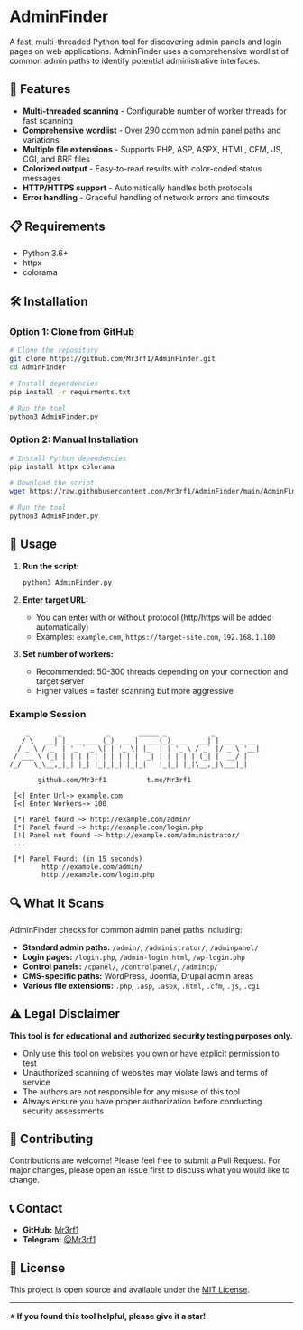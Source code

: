 # AdminFinder

A fast, multi-threaded Python tool for discovering admin panels and login pages on web applications. AdminFinder uses a comprehensive wordlist of common admin paths to identify potential administrative interfaces.

## 🚀 Features

- **Multi-threaded scanning** - Configurable number of worker threads for fast scanning
- **Comprehensive wordlist** - Over 290 common admin panel paths and variations
- **Multiple file extensions** - Supports PHP, ASP, ASPX, HTML, CFM, JS, CGI, and BRF files
- **Colorized output** - Easy-to-read results with color-coded status messages
- **HTTP/HTTPS support** - Automatically handles both protocols
- **Error handling** - Graceful handling of network errors and timeouts

## 📋 Requirements

- Python 3.6+
- httpx
- colorama

## 🛠️ Installation

### Option 1: Clone from GitHub

```bash
# Clone the repository
git clone https://github.com/Mr3rf1/AdminFinder.git
cd AdminFinder

# Install dependencies
pip install -r requirments.txt

# Run the tool
python3 AdminFinder.py
```

### Option 2: Manual Installation

```bash
# Install Python dependencies
pip install httpx colorama

# Download the script
wget https://raw.githubusercontent.com/Mr3rf1/AdminFinder/main/AdminFinder.py

# Run the tool
python3 AdminFinder.py
```

## 🎯 Usage

1. **Run the script:**
   ```bash
   python3 AdminFinder.py
   ```

2. **Enter target URL:**
   - You can enter with or without protocol (http/https will be added automatically)
   - Examples: `example.com`, `https://target-site.com`, `192.168.1.100`

3. **Set number of workers:**
   - Recommended: 50-300 threads depending on your connection and target server
   - Higher values = faster scanning but more aggressive

### Example Session

```
    _       _           _       _____ _           _
   / \   __| |_ __ ___ (_)_ __ |  ___(_)_ __   __| | ___ _ __
  / _ \ / _` | '_ ` _ \| | '_ \| |_  | | '_ \ / _` |/ _ \ '__|
 / ___ \ (_| | | | | | | | | | |  _| | | | | | (_| |  __/ |
/_/   \_\__,_|_| |_| |_|_|_| |_|_|   |_|_| |_|\__,_|\___|_|

       github.com/Mr3rf1          t.me/Mr3rf1

 [<] Enter Url~> example.com
 [<] Enter Workers~> 100

 [*] Panel found ~> http://example.com/admin/
 [*] Panel found ~> http://example.com/login.php
 [!] Panel not found ~> http://example.com/administrator/
 ...

 [*] Panel Found: (in 15 seconds)
        http://example.com/admin/
        http://example.com/login.php
```

## 🔍 What It Scans

AdminFinder checks for common admin panel paths including:

- **Standard admin paths:** `/admin/`, `/administrator/`, `/adminpanel/`
- **Login pages:** `/login.php`, `/admin-login.html`, `/wp-login.php`
- **Control panels:** `/cpanel/`, `/controlpanel/`, `/admincp/`
- **CMS-specific paths:** WordPress, Joomla, Drupal admin areas
- **Various file extensions:** `.php`, `.asp`, `.aspx`, `.html`, `.cfm`, `.js`, `.cgi`

## ⚠️ Legal Disclaimer

**This tool is for educational and authorized security testing purposes only.**

- Only use this tool on websites you own or have explicit permission to test
- Unauthorized scanning of websites may violate laws and terms of service
- The authors are not responsible for any misuse of this tool
- Always ensure you have proper authorization before conducting security assessments

## 🤝 Contributing

Contributions are welcome! Please feel free to submit a Pull Request. For major changes, please open an issue first to discuss what you would like to change.

## 📞 Contact

- **GitHub:** [Mr3rf1](https://github.com/Mr3rf1)
- **Telegram:** [@Mr3rf1](https://t.me/Mr3rf1)

## 📄 License

This project is open source and available under the [MIT License](LICENSE).

---

**⭐ If you found this tool helpful, please give it a star!**
